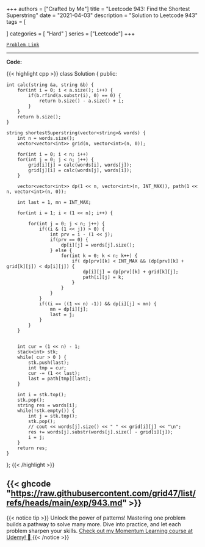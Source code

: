 
+++
authors = ["Crafted by Me"]
title = "Leetcode 943: Find the Shortest Superstring"
date = "2021-04-03"
description = "Solution to Leetcode 943"
tags = [
    
]
categories = [
    "Hard"
]
series = ["Leetcode"]
+++



[`Problem Link`](https://leetcode.com/problems/find-the-shortest-superstring/description/)

---

**Code:**

{{< highlight cpp >}}
class Solution {
public:
    
    int calc(string &a, string &b) {
        for(int i = 0; i < a.size(); i++) {
            if(b.rfind(a.substr(i), 0) == 0) {
                return b.size() - a.size() + i;
            }
        }
        return b.size();
    }
    
    string shortestSuperstring(vector<string>& words) {
        int n = words.size();
        vector<vector<int>> grid(n, vector<int>(n, 0));
        
        for(int i = 0; i < n; i++)
        for(int j = 0; j < n; j++) {
            grid[i][j] = calc(words[i], words[j]);
            grid[j][i] = calc(words[j], words[i]);
        }
        
        vector<vector<int>> dp(1 << n, vector<int>(n, INT_MAX)), path(1 << n, vector<int>(n, 0));
        
        int last = 1, mn = INT_MAX;
        
        for(int i = 1; i < (1 << n); i++) {
            
            for(int j = 0; j < n; j++) {
                if((i & (1 << j)) > 0) {
                    int prv = i - (1 << j);
                    if(prv == 0) {
                        dp[i][j] = words[j].size();
                    } else {
                        for(int k = 0; k < n; k++) {
                            if( dp[prv][k] < INT_MAX && (dp[prv][k] + grid[k][j]) < dp[i][j]) {
                                dp[i][j] = dp[prv][k] + grid[k][j];
                                path[i][j] = k;
                            }
                        }
                    }
                }
                if((i == ((1 << n) -1)) && dp[i][j] < mn) {
                    mn = dp[i][j];
                    last = j;
                }
            }
        }
        
        
        int cur = (1 << n) - 1;
        stack<int> stk;
        while( cur > 0 ) {
            stk.push(last);
            int tmp = cur;
            cur -= (1 << last);
            last = path[tmp][last];
        }
        
        int i = stk.top();
        stk.pop();
        string res = words[i];
        while(!stk.empty()) {
            int j = stk.top();
            stk.pop();
            // cout << words[j].size() << " " << grid[i][j] << "\n";
            res += words[j].substr(words[j].size() - grid[i][j]);
            i = j;
        }
        return res;
    }
};
{{< /highlight >}}

{{< ghcode "https://raw.githubusercontent.com/grid47/list/refs/heads/main/exp/943.md" >}}
---


{{< notice tip >}}
Unlock the power of patterns! Mastering one problem builds a pathway to solve many more. Dive into practice, and let each problem sharpen your skills. [Check out my Momentum Learning course at Udemy! 🚀 ](https://www.udemy.com/course/algorithms-and-data-structures-in-cpp/)
{{< /notice >}}

